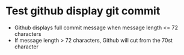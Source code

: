 # Test github display git commit

- Github displays full commit message when message length <= 72 characters
- If message length > 72 characters, Github will cut from the 70st character
